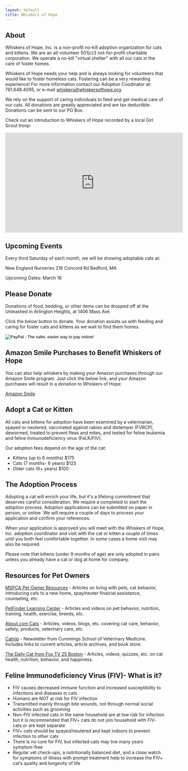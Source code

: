 ```yaml
---
layout: default
title: Whiskers of Hope
---
```


<!--- COMMENT OUT CAT OF THE MONTH
## Adopt our cat of the month: Konga!

![Konga](/images/konga.jpg)

For reasons that I will never understand, someone named me Konga. Personally I prefer Kara or Karma or just about anything else. Oh well. Anyway, I spent years living as a stray kitty before I was rescued by someone who saw my potential as a loving companion to a worthy human of my very own. Since I am a mature female with a penchant for warmth and affection, I suppose my dream come true would be with a human of similar feelings, preferably unencumbered by another cat. Does this sound like you?

-->

## About

Whiskers of Hope, Inc. is a non-profit no-kill adoption organization for cats and kittens. We are an all-volunteer 501(c)3 not-for-profit charitable corporation. We operate a no-kill "virtual shelter" with all our cats in the care of foster homes.

Whiskers of Hope needs your help and is always looking for volunteers that would like to foster homeless cats. Fostering can be a very rewarding experience! For more information contact our Adoption Coodinator at: 781.648.4095, or e-mail whiskers@whiskersofhope.org.

We rely on the support of caring individuals to feed and get medical care of our cats. All donations are greatly appreciated and are tax deductible. Donations can be sent to our PO Box.

Check out an introduction to Whiskers of Hope recorded by a local Girl Scout troop:

<iframe id="GirlScouts" width="560" height="315" src="https://www.youtube.com/embed/rEs8Cgfw77I" frameborder="0" allowfullscreen></iframe>

## Upcoming Events

Every third Saturday of each month, we will be showing adoptable cats at:

New England Nurseries
216 Concord Rd
Bedford, MA

Upcoming Dates: March 18

## Please Donate

Donations of food, bedding, or other items can be dropped off at the Unleashed in Arlington Heights, at 1406 Mass Ave.

Click the below button to donate. Your donation assists us with feeding and caring for foster cats and kittens as we wait to find them homes.

<!---
Below 'form' code copied from paypal for donate button
-->
<form action="https://www.paypal.com/cgi-bin/webscr" method="post" target="_top">
<input type="hidden" name="cmd" value="_s-xclick">
<input type="hidden" name="hosted_button_id" value="QNWQE4PRSZZUL">
<input type="image" src="https://www.paypalobjects.com/en_US/i/btn/btn_donateCC_LG.gif" border="0" name="submit" alt="PayPal - The safer, easier way to pay online!">
<img alt="" border="0" src="https://www.paypalobjects.com/en_US/i/scr/pixel.gif" width="1" height="1">
</form>

## Amazon Smile Purchases to Benefit Whiskers of Hope

You can also help whiskers by making your Amazon purchases through our Amazon Smile program. Just click the below link, and your Amazon purchases will result in a donation to Whiskers of Hope:

[Amazon Smile](https://smile.amazon.com/ch/20-1840185)

<!--- COMMENT OUT CALENDAR

## Upcoming Events

<iframe id="UpcomingEvents" style="border-width:0" width="640" height="480" frameborder="0" scrolling="no" src="https://www.google.com/calendar/embed?src=whiskersofhope.org_efphc8b7vtbl7duddn89fc9tq0%40group.calendar.google.com&amp;showTitle=0&amp;showPrint=0&amp;showTabs=0&amp;showCalendars=0&amp;showTz=0&amp;height=480&amp;wkst=1&amp;bgcolor=%23FFFFFF&amp;ctz=America%2FNew_York"></iframe>

-->

## Adopt a Cat or Kitten

All cats and kittens for adoption have been examined by a veterinarian, spayed or neutered, vaccinated against rabies and distemper (FVRCP), dewormed, treated to prevent fleas and mites, and tested for feline leukemia and feline immunodeficiency virus (FeLK/FIV).

Our adoption fees depend on the age of the cat:

* Kittens (up to 6 months) $175
* Cats (7 months- 6 years) $125
* Older cats (6+ years) $100

## The Adoption Process

Adopting a cat will enrich your life, but it's a lifelong commitment that deserves careful consideration. We require a completed to start the adoption process. Adoption applications can be submitted on paper in person, or online. We will require a couple of days to process your application and confirm your references.

When your application is approved you will meet with the Whiskers of Hope, Inc. adoption coordinator and visit with the cat or kitten a couple of times until you both feel comfortable together. In some cases a home visit may also be required.

Please note that kittens (under 9 months of age) are only adopted in pairs unless you already have a cat or dog at home for company.

## Resources for Pet Owners

[MSPCA Pet Owner Resources](http://www.mspca.org/site/PageServer?pagename=petowners_pagewrapperlanding&petownershomelink) - Articles on living with pets, cat behavior, introducing cats to a new home, spay/neuter finaicial assistance, counseling, etc.

[PetFinder Learning Center](http://www.petfinder.com/learn.html) - Articles and videos on pet behavior, nutrition, training, health, exercise, breeds, etc.

[About.com Cats](http://cats.about.com/) - Articles, videos, blogs, etc. covering cat care, behavior, safety, products, veterinary care, etc.

[Catnip](http://www.tuftscatnip.com/) - Newsletter from Cummings School of Veterinary Medicine. Includes links to current articles, article archives, and book store.

[The Daily Cat from Fox TV 25 Boston](http://cats.myfoxboston.com/home.html) - Articles, videos, quizzes, etc. on cat health, nutrition, behavior, and happiness.

## Feline Immunodeficiency Virus (FIV)- What is it?

* FIV causes decreased immune function and increased susceptibility to infections and diseases in cats
* Humans are NOT at risk for FIV infection
* Transmitted mainly through bite wounds, not through normal social activities such as grooming
* Non-FIV infected cats in the same household are at low risk for infection but it is recommended that FIV+ cats do not join household with FIV- cats or are kept separate
* FIV+ cats should be spayed/neutered and kept indoors to prevent infection to other cats
* There is no cure for FIV, but infected cats may live many years symptom-free
* Regular vet check-ups, a nutritionally balanced diet, and a close watch for symptoms of illness with prompt treatment help to increase the FIV+ cat’s quality and longevity of life

